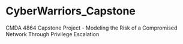 # CyberWarriors_Capstone

CMDA 4864 Capstone Project - Modeling the Risk of a Compromised Network Through Privilege Escalation 
